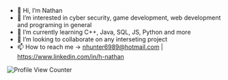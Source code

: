 - 👋 Hi, I’m Nathan
- 👀 I’m interested in cyber security, game development, web development and programing in general
- 🌱 I’m currently learning C++, Java, SQL, JS, Python and more  
- 💞️ I’m looking to collaborate on any interseting project 
- 📫 How to reach me -> nhunter6989@hotmail.com | https://www.linkedin.com/in/h-nathan
  
 ![Profile View Counter](https://komarev.com/ghpvc/?username=nHunter0)
<!---
nHunter0/nHunter0 is a ✨ special ✨ repository because its `README.md` (this file) appears on your GitHub profile.
You can click the Preview link to take a look at your changes.
--->
